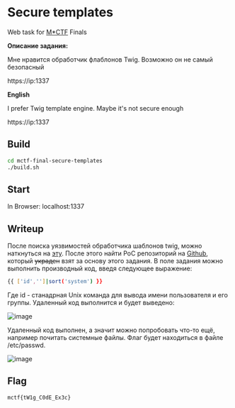 # Secure templates
 Web task for [M*CTF](task.mtuci.ru) Finals 

**Описание задания:**

Мне нравится обработчик флаблонов Twig. Возможно он не самый безопасный 

https://ip:1337

**English**

I prefer Twig template engine. Maybe it's not secure enough

https://ip:1337

## Build 
```bash
cd mctf-final-secure-templates
./build.sh
```
## Start
In Browser: localhost:1337

## Writeup 

После поиска уязвимостей обработчика шаблонов twig, можно наткнуться на [эту](https://cve.mitre.org/cgi-bin/cvename.cgi?name=CVE-2022-23614). После этого найти PoC репозиторий на [Github](https://github.com/davwwwx/CVE-2022-23614), который ~~украден~~ взят за основу этого задания. В поле задания можно выполнить производный код, введя следующее выражение:
```bash
{{ ['id','']|sort('system') }}
```
Где id - станадрная Unix команда для вывода имени пользователя и его группы. Удаленный код выполнится и будет выведено:

![image](https://user-images.githubusercontent.com/77790965/189837506-f1373715-5d34-4dec-b8fd-0efe6bc074fc.png)


Удаленный код выполнен, а значит можно попробовать что-то ещё, например почитать системные файлы. Флаг будет находиться в файле /etc/passwd.

![image](https://user-images.githubusercontent.com/77790965/189839569-d74df404-42ea-4877-9b15-3b99211151da.png)

## Flag
```
mctf{tW1g_C0dE_Ex3c}
```
